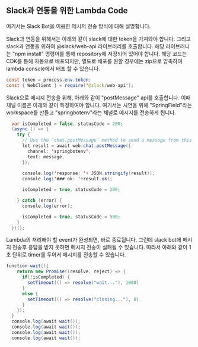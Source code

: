 ## Slack과 연동을 위한 Lambda Code 

여기서는 Slack Bot을 이용한 메시저 전송 방식에 대해 설명합니다. 


Slack과 연동을 위해서는 아래와 같이 slack에 대한 token을 가져와야 합니다. 그리고 slack과 연동을 위하여 @slack/web-api 라이브러리를 호출합니다. 해당 라이브러니는 "npm install" 명령어를 통해 repository에 저장되어 있어야 합니다. 
해당 코드는 CDK를 통해 자동으로 배포되지만, 별도로 배포를 원할 경우에는 zip으로 압축하여 lambda console에서 배포 할 수 있습니다. 

```java
const token = process.env.token;
const { WebClient } = require('@slack/web-api');
```


Slack으로 메시지 전송을 위해, 아래와 같이 "postMessage" api를 호출합니다. 이때 채널 이름은 아래와 같이 특정하여야 합니다. 여기서는 시연을 위해 "SpringField"라는 workspace를 만들고 "springbotenv"라는 채널로 메시지를 전송하게 됩니다. 

```java
  var isCompleted = false, statusCode = 200;
  (async () => {
    try {
      // Use the `chat.postMessage` method to send a message from this app
      let result = await web.chat.postMessage({
        channel: 'springbotenv',
        text: message,
      });
      
      console.log('response: '+ JSON.stringify(result));
      console.log('### ok: '+result.ok);

      isCompleted = true, statusCode = 200;

    } catch (error) {
      console.log(error);

      isCompleted = true, statusCode = 500;      
    }  
  })(); 
```

Lambda의 처리해야 할 event가 완성되면, 바로 종료됩니다. 
그런데 slack bot에 메시지 전송후 응답을 받지 못하면 메시지 전송이 실패될 수 있습니다. 따라서 아래와 같이 1초 단위로 timer를 두어서 메시지를 전송할 수 있습니다. 

```java
function wait(){
    return new Promise((resolve, reject) => {
      if(!isCompleted) {
        setTimeout(() => resolve("wait..."), 1000)
      }
      else {
        setTimeout(() => resolve("closing..."), 0)
      }
    });
  }
  console.log(await wait());
  console.log(await wait());
  console.log(await wait());
  console.log(await wait());
```
